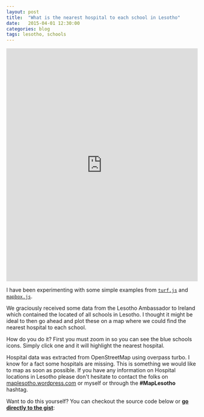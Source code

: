 ```yaml
---
layout: post
title:  "What is the nearest hospital to each school in Lesotho"
date:   2015-04-01 12:30:00
categories: blog
tags: lesotho, schools
---
```


<iframe width="100%" height="615" src="http://bl.ocks.org/rustyb/raw/f9cda0b23a74e94e5927/" frameborder="0" allowfullscreen>
</iframe>

I have been experimenting with some simple examples from [```turf.js```](http://turfjs.org) and [```mapbox.js```](https://www.mapbox.com/guides/javascript-and-mapboxjs-fundamentals/). 

We graciously received some data from the Lesotho Ambassador to Ireland which contained the located of all schools in Lesotho. I thought it might be ideal to then go ahead and plot these on a map where we could find the nearest hospital to each school.

How do you do it? First you must zoom in so you can see the blue schools icons. Simply click one and it will highlight the nearest hospital.

Hospital data was extracted from OpenStreetMap using overpass turbo. I know for a fact some hospitals are missing. This is something we would like to map as soon as possible. If you have any information on Hospital locations in Lesotho please don't hesitate to contact the folks on [maplesotho.wordpress.com](http://maplesotho.wordpress.com) or myself or through the **#MapLesotho** hashtag.

Want to do this yourself? You can checkout the source code below or [**go directly to the gist**](https://gist.github.com/rustyb/f9cda0b23a74e94e5927#):

<script src="https://gist.github.com/rustyb/f9cda0b23a74e94e5927.js"></script>
